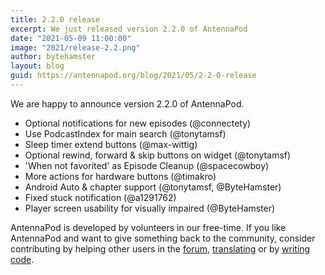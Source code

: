 ```yaml
---
title: 2.2.0 release
excerpt: We just released version 2.2.0 of AntennaPod
date: "2021-05-09 11:00:00"
image: "2021/release-2.2.png"
author: bytehamster
layout: blog
guid: https://antennapod.org/blog/2021/05/2-2-0-release
---
```


We are happy to announce version 2.2.0 of AntennaPod.

- Optional notifications for new episodes (@connectety)
- Use PodcastIndex for main search (@tonytamsf)
- Sleep timer extend buttons (@max-wittig)
- Optional rewind, forward & skip buttons on widget (@tonytamsf)
- 'When not favorited' as Episode Cleanup (@spacecowboy)
- More actions for hardware buttons (@timakro)
- Android Auto & chapter support (@tonytamsf, @ByteHamster)
- Fixed stuck notification (@a1291762)
- Player screen usability for visually impaired (@ByteHamster)

AntennaPod is developed by volunteers in our free-time. If you like AntennaPod and want to give something back to the community, consider contributing by helping other users in the [forum](https://forum.antennapod.org/), [translating](https://hosted.weblate.org/projects/antennapod/app/) or by [writing code](https://github.com/AntennaPod/AntennaPod).
